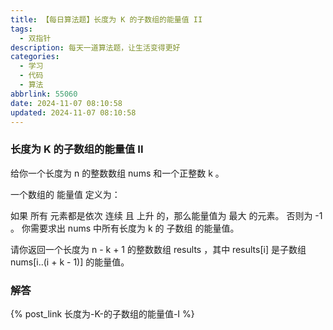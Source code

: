 ```yaml
---
title: 【每日算法题】长度为 K 的子数组的能量值 II
tags:
  - 双指针
description: 每天一道算法题，让生活变得更好
categories:
  - 学习
  - 代码
  - 算法
abbrlink: 55060
date: 2024-11-07 08:10:58
updated: 2024-11-07 08:10:58
---
```


### 长度为 K 的子数组的能量值 II

给你一个长度为 n 的整数数组 nums 和一个正整数 k 。

一个数组的 能量值 定义为：

如果 所有 元素都是依次 连续 且 上升 的，那么能量值为 最大 的元素。 否则为 -1 。
你需要求出 nums 中所有长度为 k 的 子数组 的能量值。

请你返回一个长度为 n - k + 1 的整数数组 results ，其中 results[i] 是子数组 nums[i..(i + k - 1)] 的能量值。

### 解答

{% post_link 长度为-K-的子数组的能量值-I %}
